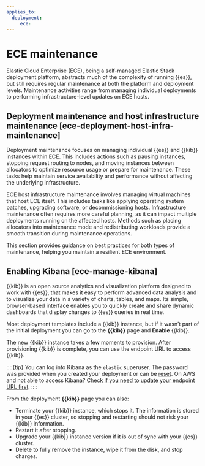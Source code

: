 ```yaml
---
applies_to:
  deployment:
     ece:
---
```


# ECE maintenance

Elastic Cloud Enterprise (ECE), being a self-managed Elastic Stack deployment platform, abstracts much of the complexity of running {{es}}, but still requires regular maintenance at both the platform and deployment levels. Maintenance activities range from managing individual deployments to performing infrastructure-level updates on ECE hosts.

## Deployment maintenance and host infrastructure maintenance [ece-deployment-host-infra-maintenance]

Deployment maintenance focuses on managing individual {{es}} and {{kib}} instances within ECE. This includes actions such as pausing instances, stopping request routing to nodes, and moving instances between allocators to optimize resource usage or prepare for maintenance. These tasks help maintain service availability and performance without affecting the underlying infrastructure.

ECE host infrastructure maintenance involves managing virtual machines that host ECE itself. This includes tasks like applying operating system patches, upgrading software, or decommissioning hosts. Infrastructure maintenance often requires more careful planning, as it can impact multiple deployments running on the affected hosts. Methods such as placing allocators into maintenance mode and redistributing workloads provide a smooth transition during maintenance operations.

This section provides guidance on best practices for both types of maintenance, helping you maintain a resilient ECE environment.

## Enabling Kibana [ece-manage-kibana]

{{kib}} is an open source analytics and visualization platform designed to work with {{es}}, that makes it easy to perform advanced data analysis and to visualize your data in a variety of charts, tables, and maps. Its simple, browser-based interface enables you to quickly create and share dynamic dashboards that display changes to {{es}} queries in real time.

Most deployment templates include a {{kib}} instance, but if it wasn’t part of the initial deployment you can go to the **{{kib}}** page and **Enable** {{kib}}.

The new {{kib}} instance takes a few moments to provision. After provisioning {{kib}} is complete, you can use the endpoint URL to access {{kib}}.

::::{tip}
You can log into Kibana as the `elastic` superuser. The password was provided when you created your deployment or can be [reset](../users-roles/cluster-or-deployment-auth/built-in-users.md). On AWS and not able to access Kibana? [Check if you need to update your endpoint URL first](../../troubleshoot/deployments/cloud-enterprise/common-issues.md#ece-aws-private-ip).
::::

From the deployment **{{kib}}** page you can also:

* Terminate your {{kib}} instance, which stops it. The information is stored in your {{es}} cluster, so stopping and restarting should not risk your {{kib}} information.
* Restart it after stopping.
* Upgrade your {{kib}} instance version if it is out of sync with your {{es}} cluster.
* Delete to fully remove the instance, wipe it from the disk, and stop charges.
